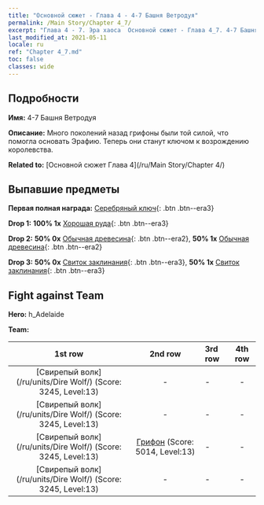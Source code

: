 ```yaml
---
title: "Основной сюжет - Глава 4 - 4-7 Башня Ветродуя"
permalink: /Main Story/Chapter 4_7/
excerpt: "Глава 4 - 7. Эра хаоса  Основной сюжет - Глава 4_7. 4-7 Башня Ветродуя"
last_modified_at: 2021-05-11
locale: ru
ref: "Chapter 4_7.md"
toc: false
classes: wide
---
```


## Подробности

 **Имя:** 4-7 Башня Ветродуя

 **Описание:** Много поколений назад грифоны были той силой, что помогла основать Эрафию. Теперь они станут ключом к возрождению королевства.

 **Related to:** [Основной сюжет Глава 4](/ru/Main Story/Chapter 4/)

## Выпавшие предметы

 **Первая полная награда:** [Серебряный ключ](/ItemsRU/con_693/){: .btn .btn--era3}

 **Drop 1:** **100% 1x** [Хорошая руда](/ItemsRU/mat_12/){: .btn .btn--era3}

 **Drop 2:** **50% 0x** [Обычная древесина](/ItemsRU/mat_7/){: .btn .btn--era2}, **50% 1x** [Обычная древесина](/ItemsRU/mat_7/){: .btn .btn--era2}

 **Drop 3:** **50% 0x** [Свиток заклинания](/ItemsRU/con_694/){: .btn .btn--era3}, **50% 1x** [Свиток заклинания](/ItemsRU/con_694/){: .btn .btn--era3}


## Fight against Team
 **Hero:** h_Adelaide

 **Team:**


  | 1st row | 2nd row | 3rd row | 4th row |
  |:----:|:----:|:----|:----:|
  | [Свирепый волк](/ru/units/Dire Wolf/) (Score: 3245, Level:13)  | - | - | - |
  | [Свирепый волк](/ru/units/Dire Wolf/) (Score: 3245, Level:13)  | - | - | - |
  | [Свирепый волк](/ru/units/Dire Wolf/) (Score: 3245, Level:13)  | [Грифон](/ru/units/Griffin/) (Score: 5014, Level:13)  | - | - |
  | [Свирепый волк](/ru/units/Dire Wolf/) (Score: 3245, Level:13)  | - | - | - |


